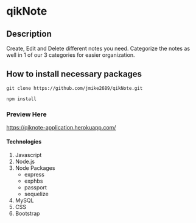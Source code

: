 # qikNote
## Description
Create, Edit and Delete different notes you need. Categorize the notes as well in 1 of our 3 categories for easier organization.
## How to install necessary packages
   ```   
   git clone https://github.com/jmike2689/qikNote.git
   ```
   ```
   npm install
   ```
### Preview Here
https://qiknote-application.herokuapp.com/
#### Technologies
1. Javascript
2. Node.js
3. Node Packages
   - express
   - exphbs
   - passport
   - sequelize
4. MySQL
5. CSS
6. Bootstrap
